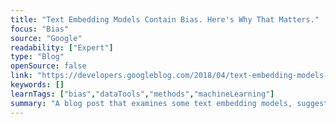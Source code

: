 ```yaml
---
title: "Text Embedding Models Contain Bias. Here's Why That Matters."
focus: "Bias"
source: "Google"
readability: ["Expert"]
type: "Blog"
openSource: false
link: "https://developers.googleblog.com/2018/04/text-embedding-models-contain-bias.html"
keywords: []
learnTags: ["bias","dataTools","methods","machineLearning"]
summary: "A blog post that examines some text embedding models, suggests bias evaluation tools and looks at the larger impacts of bias when building applications. "
---
```

